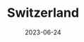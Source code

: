 ---
title: "Switzerland"
cc-type: country
date: 2023-06-24
hashtag: switzerland
cities:
  - Bern
tags:
  - country
  - Europe
---